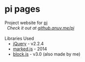 # pi pages
Project website for [pi](https://github.com/anuvgupta/pi)  
&nbsp;&nbsp;*Check it out at [github.anuv.me/pi](http://github.anuv.me/pi)*  
&nbsp;    
Libraries Used  
&nbsp;&nbsp;&nbsp;•&nbsp;&nbsp;[jQuery](https://jquery.com/) - v2.2.4  
&nbsp;&nbsp;&nbsp;•&nbsp;&nbsp;[marked.js](https://github.com/chjj/marked) - 2014  
&nbsp;&nbsp;&nbsp;•&nbsp;&nbsp;[block.js](https://github.com/anuvgupta/block.js) - v3.0 (also made by me)
